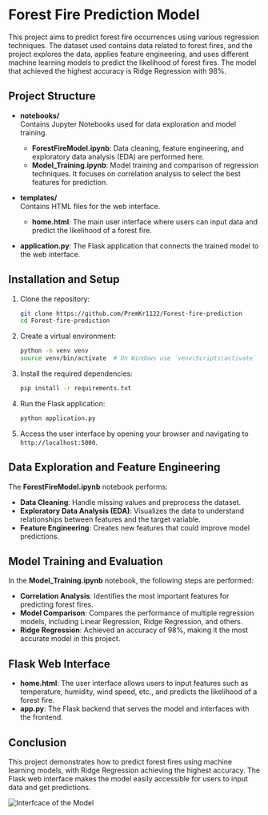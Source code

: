 # Forest Fire Prediction Model

This project aims to predict forest fire occurrences using various regression techniques. The dataset used contains data related to forest fires, and the project explores the data, applies feature engineering, and uses different machine learning models to predict the likelihood of forest fires. The model that achieved the highest accuracy is Ridge Regression with 98%.

## Project Structure

- **notebooks/**  
  Contains Jupyter Notebooks used for data exploration and model training.
  - **ForestFireModel.ipynb**: Data cleaning, feature engineering, and exploratory data analysis (EDA) are performed here.
  - **Model_Training.ipynb**: Model training and comparison of regression techniques. It focuses on correlation analysis to select the best features for prediction.

- **templates/**  
  Contains HTML files for the web interface.
  - **home.html**: The main user interface where users can input data and predict the likelihood of a forest fire.

- **application.py**: The Flask application that connects the trained model to the web interface.

## Installation and Setup

1. Clone the repository:
    ```bash
    git clone https://github.com/PremKr1122/Forest-fire-prediction
    cd Forest-fire-prediction
    ```

2. Create a virtual environment:
    ```bash
    python -m venv venv
    source venv/bin/activate  # On Windows use `venv\Scripts\activate`
    ```

3. Install the required dependencies:
    ```bash
    pip install -r requirements.txt
    ```

4. Run the Flask application:
    ```bash
    python application.py
    ```

5. Access the user interface by opening your browser and navigating to `http://localhost:5000`.

## Data Exploration and Feature Engineering

The **ForestFireModel.ipynb** notebook performs:

- **Data Cleaning**: Handle missing values and preprocess the dataset.
- **Exploratory Data Analysis (EDA)**: Visualizes the data to understand relationships between features and the target variable.
- **Feature Engineering**: Creates new features that could improve model predictions.

## Model Training and Evaluation

In the **Model_Training.ipynb** notebook, the following steps are performed:

- **Correlation Analysis**: Identifies the most important features for predicting forest fires.
- **Model Comparison**: Compares the performance of multiple regression models, including Linear Regression, Ridge Regression, and others.
- **Ridge Regression**: Achieved an accuracy of 98%, making it the most accurate model in this project.

## Flask Web Interface

- **home.html**: The user interface allows users to input features such as temperature, humidity, wind speed, etc., and predicts the likelihood of a forest fire.
- **app.py**: The Flask backend that serves the model and interfaces with the frontend.

## Conclusion

This project demonstrates how to predict forest fires using machine learning models, with Ridge Regression achieving the highest accuracy. The Flask web interface makes the model easily accessible for users to input data and get predictions.

![Interfcace of the Model](https://github.com/PremKr1122/forestfires/blob/main/FFP_Output.png?raw=true)

